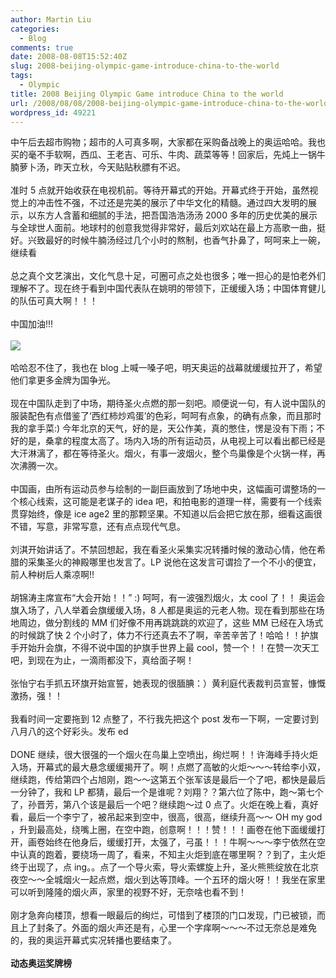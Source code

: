 ```yaml
---
author: Martin Liu
categories:
  - Blog
comments: true
date: 2008-08-08T15:52:40Z
slug: 2008-beijing-olympic-game-introduce-china-to-the-world
tags:
  - Olympic
title: 2008 Beijing Olympic Game introduce China to the world
url: /2008/08/08/2008-beijing-olympic-game-introduce-china-to-the-world/
wordpress_id: 49221
---
```


中午后去超市购物；超市的人可真多啊，大家都在采购备战晚上的奥运哈哈。我也买的毫不手软啊，西瓜、王老吉、可乐、牛肉、蔬菜等等！回家后，先炖上一锅牛腩萝卜汤，昨天立秋，今天贴贴秋膘有不迟。<br /><br />准时 5 点就开始收获在电视机前。等待开幕式的开始。开幕式终于开始，虽然视觉上的冲击性不强，不过还是完美的展示了中华文化的精髓。通过四大发明的展示，以东方人含蓄和细腻的手法，把吾国浩浩汤汤 2000 多年的历史优美的展示与全球世人面前。地球村的创意我觉得非常好，最后刘欢站在最上方高歌一曲，挺好。兴致最好的时候牛腩汤经过几个小时的熬制，也香气扑鼻了，呵呵来上一碗，继续看<br /><br />总之真个文艺演出，文化气息十足，可圈可点之处也很多；唯一担心的是怕老外们理解不了。现在终于看到中国代表队在姚明的带领下，正缓缓入场；中国体育健儿的队伍可真大啊！！！<br /><br />中国加油!!! <br /><br />![](http://www.jxcn.cn/mmsource/image/2008-2-28/U1565P1T1D14341297F21DT20071120190907.jpg)<br /><br />哈哈忍不住了，我也在 blog 上喊一嗓子吧，明天奥运的战幕就缓缓拉开了，希望他们拿更多金牌为国争光。<br /><br />现在中国队走到了中场，期待圣火点燃的那一刻吧。顺便说一句，有人说中国队的服装配色有点借鉴了‘西红柿炒鸡蛋’的色彩，呵呵有点象，的确有点象，而且那时我的拿手菜:) 今年北京的天气，好的是，天公作美，真的憋住，愣是没有下雨；不好的是，桑拿的程度太高了。场内入场的所有运动员，从电视上可以看出都已经是大汗淋漓了，都在等待圣火。烟火，有事一波烟火，整个鸟巢像是个火锅一样，再次沸腾一次。<br /><br />中国画，由所有运动员参与绘制的一副巨画放到了场地中央，这幅画可谓整场的一个核心线索，这可能是老谋子的 idea 吧，和拍电影的道理一样，需要有一个线索贯穿始终，像是 ice age2 里的那颗坚果。不知道以后会把它放在那，细看这画很不错，写意，非常写意，还有点点现代气息。<br /><br />刘淇开始讲话了。不禁回想起，我在看圣火采集实况转播时候的激动心情，他在希腊的采集圣火的神殿哪里也发言了。LP 说他在这发言可谓捡了一个不小的便宜，前人种树后人乘凉啊!!<br /><br />胡锦涛主席宣布“大会开始！！” :) 呵呵，有一波强烈烟火，太 cool 了！！ 奥运会旗入场了，八人举着会旗缓缓入场，8 人都是奥运的元老人物。现在看到那些在场地周边，做分割线的 MM 们好像不用再跳跳跳的欢迎了，这些 MM 已经在入场式的时候跳了快 2 个小时了，体力不行还真去不了啊，辛苦辛苦了！哈哈！！护旗手开始升会旗，不得不说中国的护旗手世界上最 cool，赞一个！！在赞一次天工吧，到现在为止，一滴雨都没下，真给面子啊！<br /><br />张怡宁右手抓五环旗开始宣誓，她表现的很腼腆：）黄利庭代表裁判员宣誓，慷慨激扬，强！！<br /><br />我看时间一定要拖到 12 点整了，不行我先把这个 post 发布一下啊，一定要讨到八月八的这个好彩头。发布 ed<br /><br />DONE 继续，很大很强的一个烟火在鸟巢上空喷出，绚烂啊！！许海峰手持火炬入场，开幕式的最大悬念缓缓揭开了。啊！点燃了高敏的火炬～～～转给李小双，继续跑，传给第四个占旭刚，跑～～这第五个张军该是最后一个了吧，都快是最后一分钟了，我和 LP 都猜，最后一个是谁呢？刘翔？？第六位了陈中，跑～第七个了，孙晋芳，第八个该是最后一个吧？继续跑～过 0 点了。火炬在晚上看，真好看，最后一个李宁了，被吊起来到空中，很高，很高，继续升高～～ OH my god ，升到最高处，绕嘴上圈，在空中跑，创意啊！！！赞！！！画卷在他下面缓缓打开，画卷始终在他身后，缓缓打开，太强了，弓虽！！！牛啊～～～李宁依然在空中认真的跑着，要绕场一周了，看来，不知主火炬到底在哪里啊？？到了，主火炬终于出现了，点 ing。。点了一个导火索，导火索螺旋上升，圣火熊熊绽放在北京夜空～～全城烟火一起点燃，烟火到达等顶峰。一个五环的烟火呀！！我坐在家里可以听到隆隆的烟火声，家里的视野不好，无奈啥也看不到！<br /><br />刚才急奔向楼顶，想看一眼最后的绚烂，可惜到了楼顶的门口发现，门已被锁，而且上了封条了。外面的烟火声还是有，心里一个字痒啊～～～不过无奈总是难免的，我的奥运开幕式实况转播也要结束了。<br /><br />**动态奥运奖牌榜**<br />
